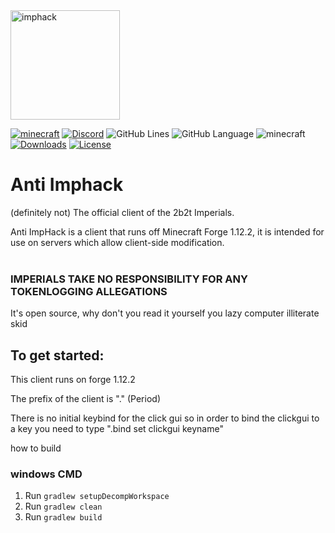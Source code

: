<img src="https://user-images.githubusercontent.com/64598162/137604406-ef3e8459-b1c6-4094-9354-d3e8c9853c39.png" alt="imphack" width="175"/>

[![minecraft](https://img.shields.io/badge/Minecraft-1.12.2-blueviolet.svg)](https://files.minecraftforge.net/net/minecraftforge/forge/index_1.12.2.html)
[![Discord](https://img.shields.io/discord/840168131652747264?color=9900ee&label=discord&style=flat-round)](https://discord.gg/KKPVj2K3GF)
![GitHub Lines](https://img.shields.io/tokei/lines/github/ThnksCJ/Anti-ImpHack?color=9900ee)
![GitHub Language](https://img.shields.io/github/languages/top/ThnksCJ/Anti-ImpHack?color=9900ee)
![minecraft](https://img.shields.io/badge/Client--Prefix-.-blueviolet)
[![Downloads](https://img.shields.io/github/downloads/ThnksCJ/Anti-ImpHack/total?color=9900ee)]()
[![License](https://img.shields.io/github/license/ThnksCJ/Anti-ImpHack)]()

# Anti Imphack
(definitely not) The official client of the 2b2t Imperials.

Anti ImpHack is a client that runs off Minecraft Forge 1.12.2, it is intended for use on servers which allow client-side modification. 
<br>
<br>

### IMPERIALS TAKE NO RESPONSIBILITY FOR ANY TOKENLOGGING ALLEGATIONS
It's open source, why don't you read it yourself you lazy computer illiterate skid

## To get started:
This client runs on forge 1.12.2

The prefix of the client is "." (Period) 



There is no initial keybind for the click gui so in order to bind the clickgui to a key you need to type ".bind set clickgui keyname"

how to build 

### windows CMD
1. Run `gradlew setupDecompWorkspace`
2. Run `gradlew clean`
3. Run `gradlew build`

